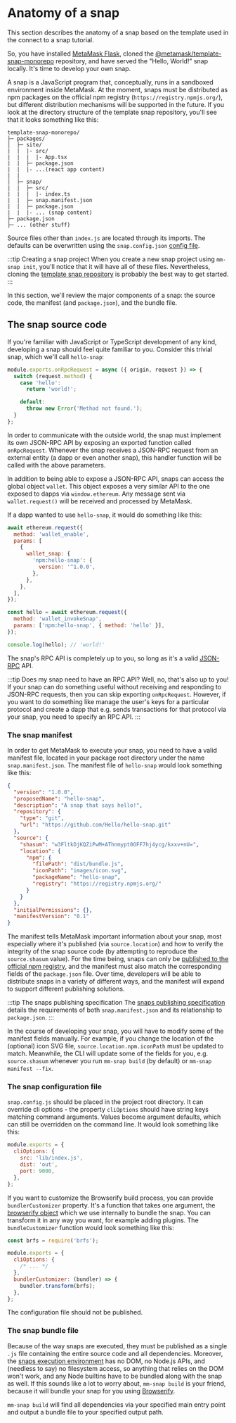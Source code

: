# Anatomy of a snap

This section describes the anatomy of a snap based on the template used in the connect to a snap
tutorial.

So, you have installed [MetaMask Flask](https://metamask.io/flask), cloned the
[@metamask/template-snap-monorepo](https://github.com/MetaMask/template-snap-monorepo) repository,
and have served the "Hello, World!" snap locally.
It's time to develop your own snap.

A snap is a JavaScript program that, conceptually, runs in a sandboxed environment inside MetaMask.
At the moment, snaps must be distributed as npm packages on the official npm registry
(`https://registry.npmjs.org/`), but different distribution mechanisms will be supported in the future.
If you look at the directory structure of the template snap repository, you'll see that it looks
something like this:

```text
template-snap-monorepo/
├─ packages/
│  ├─ site/
|  |  |- src/
|  |  |  |- App.tsx
|  |  ├─ package.json
|  |  |- ...(react app content)
|  |
│  ├─ snap/
|  |  ├─ src/
|  |  |  |- index.ts
|  |  ├─ snap.manifest.json
|  |  ├─ package.json
|  |  |- ... (snap content)
├─ package.json
├─ ... (other stuff)
```

Source files other than `index.js` are located through its imports.
The defaults can be overwritten using the `snap.config.json` [config file](#the-snap-configuration-file).

:::tip Creating a snap project
When you create a new snap project using `mm-snap init`, you'll notice that it will have all of
these files.
Nevertheless, cloning the [template snap repository](https://github.com/MetaMask/template-snap-monorepo)
is probably the best way to get started.
:::

In this section, we'll review the major components of a snap: the source code, the manifest
(and `package.json`), and the bundle file.

## The snap source code

If you're familiar with JavaScript or TypeScript development of any kind, developing a snap should
feel quite familiar to you.
Consider this trivial snap, which we'll call `hello-snap`:

```javascript
module.exports.onRpcRequest = async ({ origin, request }) => {
  switch (request.method) {
    case 'hello':
      return 'world!';

    default:
      throw new Error('Method not found.');
  }
};
```

In order to communicate with the outside world, the snap must implement its own JSON-RPC API by
exposing an exported function called `onRpcRequest`.
Whenever the snap receives a JSON-RPC request from an external entity (a dapp or even another snap),
this handler function will be called with the above parameters.

In addition to being able to expose a JSON-RPC API, snaps can access the global object `wallet`.
This object exposes a very similar API to the one exposed to dapps via `window.ethereum`.
Any message sent via `wallet.request()` will be received and processed by MetaMask.

If a dapp wanted to use `hello-snap`, it would do something like this:

```javascript
await ethereum.request({
  method: 'wallet_enable',
  params: [
    {
      wallet_snap: {
        'npm:hello-snap': {
          version: '^1.0.0',
        },
      },
    },
  ],
});

const hello = await ethereum.request({
  method: 'wallet_invokeSnap',
  params: ['npm:hello-snap', { method: 'hello' }],
});

console.log(hello); // 'world!'
```

The snap's RPC API is completely up to you, so long as it's a valid
[JSON-RPC](https://www.jsonrpc.org/specification) API.

:::tip Does my snap need to have an RPC API?
Well, no, that's also up to you! If your snap can do something useful without receiving and responding to JSON-RPC requests, then you can skip exporting `onRpcRequest`.
However, if you want to do something like manage the user's keys for a particular protocol and create a dapp that e.g. sends transactions for that protocol via your snap, you need to specify an RPC API.
:::

### The snap manifest

In order to get MetaMask to execute your snap, you need to have a valid manifest file, located in
your package root directory under the name `snap.manifest.json`.
The manifest file of `hello-snap` would look something like this:

```json
{
  "version": "1.0.0",
  "proposedName": "hello-snap",
  "description": "A snap that says hello!",
  "repository": {
    "type": "git",
    "url": "https://github.com/Hello/hello-snap.git"
  },
  "source": {
    "shasum": "w3FltkDjKQZiPwM+AThnmypt0OFF7hj4ycg/kxxv+nU=",
    "location": {
      "npm": {
        "filePath": "dist/bundle.js",
        "iconPath": "images/icon.svg",
        "packageName": "hello-snap",
        "registry": "https://registry.npmjs.org/"
      }
    }
  },
  "initialPermissions": {},
  "manifestVersion": "0.1"
}
```

The manifest tells MetaMask important information about your snap, most especially where it's
published (via `source.location`) and how to verify the integrity of the snap source code (by
attempting to reproduce the `source.shasum` value).
For the time being, snaps can only be
[published to the official npm registry](https://docs.npmjs.com/packages-and-modules/contributing-packages-to-the-registry),
and the manifest must also match the corresponding fields of the `package.json` file.
Over time, developers will be able to distribute snaps in a variety of different ways, and the
manifest will expand to support different publishing solutions.

:::tip The snaps publishing specification
The [snaps publishing specification](https://github.com/MetaMask/specifications/blob/main/snaps/publishing.md) details the requirements of both `snap.manifest.json` and its relationship to `package.json`.
:::

In the course of developing your snap, you will have to modify some of the manifest fields manually.
For example, if you change the location of the (optional) icon SVG file,
`source.location.npm.iconPath` must be updated to match.
Meanwhile, the CLI will update some of the fields for you, e.g. `source.shasum` whenever you run
`mm-snap build` (by default) or `mm-snap manifest --fix`.

### The snap configuration file

`snap.config.js` should be placed in the project root directory.
It can override cli options - the property `cliOptions` should have string keys matching command arguments.
Values become argument defaults, which can still be overridden on the command line.
It would look something like this:

```javascript
module.exports = {
  cliOptions: {
    src: 'lib/index.js',
    dist: 'out',
    port: 9000,
  },
};
```

If you want to customize the Browserify build process, you can provide `bundlerCustomizer` property.
It's a function that takes one argument, the
[browserify object](https://github.com/browserify/browserify#api-example) which we use internally to
bundle the snap.
You can transform it in any way you want, for example adding plugins.
The `bundleCustomizer` function would look something like this:

```javascript
const brfs = require('brfs');

module.exports = {
  cliOptions: {
    /* ... */
  },
  bundlerCustomizer: (bundler) => {
    bundler.transform(brfs);
  },
};
```

The configuration file should not be published.

### The snap bundle file

Because of the way snaps are executed, they must be published as a single `.js` file containing the
entire source code and all dependencies.
Moreover, the [snaps execution environment](#the-snap-execution-environment) has no DOM, no Node.js
APIs, and (needless to say) no filesystem access, so anything that relies on the DOM won't work, and
any Node builtins have to be bundled along with the snap as well.
If this sounds like a lot to worry about, `mm-snap build` is your friend, because it will bundle
your snap for you using [Browserify](https://browserify.org).

`mm-snap build` will find all dependencies via your specified main entry point and output a bundle
file to your specified output path.
